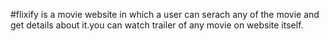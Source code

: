 #flixify is a movie website in which a user can serach any of the movie and get details about it.you can watch trailer of any  movie on website itself.
